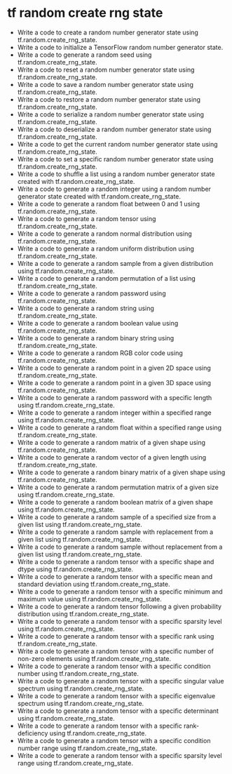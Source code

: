 # tf random create rng state

- Write a code to create a random number generator state using tf.random.create_rng_state.
- Write a code to initialize a TensorFlow random number generator state.
- Write a code to generate a random seed using tf.random.create_rng_state.
- Write a code to reset a random number generator state using tf.random.create_rng_state.
- Write a code to save a random number generator state using tf.random.create_rng_state.
- Write a code to restore a random number generator state using tf.random.create_rng_state.
- Write a code to serialize a random number generator state using tf.random.create_rng_state.
- Write a code to deserialize a random number generator state using tf.random.create_rng_state.
- Write a code to get the current random number generator state using tf.random.create_rng_state.
- Write a code to set a specific random number generator state using tf.random.create_rng_state.
- Write a code to shuffle a list using a random number generator state created with tf.random.create_rng_state.
- Write a code to generate a random integer using a random number generator state created with tf.random.create_rng_state.
- Write a code to generate a random float between 0 and 1 using tf.random.create_rng_state.
- Write a code to generate a random tensor using tf.random.create_rng_state.
- Write a code to generate a random normal distribution using tf.random.create_rng_state.
- Write a code to generate a random uniform distribution using tf.random.create_rng_state.
- Write a code to generate a random sample from a given distribution using tf.random.create_rng_state.
- Write a code to generate a random permutation of a list using tf.random.create_rng_state.
- Write a code to generate a random password using tf.random.create_rng_state.
- Write a code to generate a random string using tf.random.create_rng_state.
- Write a code to generate a random boolean value using tf.random.create_rng_state.
- Write a code to generate a random binary string using tf.random.create_rng_state.
- Write a code to generate a random RGB color code using tf.random.create_rng_state.
- Write a code to generate a random point in a given 2D space using tf.random.create_rng_state.
- Write a code to generate a random point in a given 3D space using tf.random.create_rng_state.
- Write a code to generate a random password with a specific length using tf.random.create_rng_state.
- Write a code to generate a random integer within a specified range using tf.random.create_rng_state.
- Write a code to generate a random float within a specified range using tf.random.create_rng_state.
- Write a code to generate a random matrix of a given shape using tf.random.create_rng_state.
- Write a code to generate a random vector of a given length using tf.random.create_rng_state.
- Write a code to generate a random binary matrix of a given shape using tf.random.create_rng_state.
- Write a code to generate a random permutation matrix of a given size using tf.random.create_rng_state.
- Write a code to generate a random boolean matrix of a given shape using tf.random.create_rng_state.
- Write a code to generate a random sample of a specified size from a given list using tf.random.create_rng_state.
- Write a code to generate a random sample with replacement from a given list using tf.random.create_rng_state.
- Write a code to generate a random sample without replacement from a given list using tf.random.create_rng_state.
- Write a code to generate a random tensor with a specific shape and dtype using tf.random.create_rng_state.
- Write a code to generate a random tensor with a specific mean and standard deviation using tf.random.create_rng_state.
- Write a code to generate a random tensor with a specific minimum and maximum value using tf.random.create_rng_state.
- Write a code to generate a random tensor following a given probability distribution using tf.random.create_rng_state.
- Write a code to generate a random tensor with a specific sparsity level using tf.random.create_rng_state.
- Write a code to generate a random tensor with a specific rank using tf.random.create_rng_state.
- Write a code to generate a random tensor with a specific number of non-zero elements using tf.random.create_rng_state.
- Write a code to generate a random tensor with a specific condition number using tf.random.create_rng_state.
- Write a code to generate a random tensor with a specific singular value spectrum using tf.random.create_rng_state.
- Write a code to generate a random tensor with a specific eigenvalue spectrum using tf.random.create_rng_state.
- Write a code to generate a random tensor with a specific determinant using tf.random.create_rng_state.
- Write a code to generate a random tensor with a specific rank-deficiency using tf.random.create_rng_state.
- Write a code to generate a random tensor with a specific condition number range using tf.random.create_rng_state.
- Write a code to generate a random tensor with a specific sparsity level range using tf.random.create_rng_state.